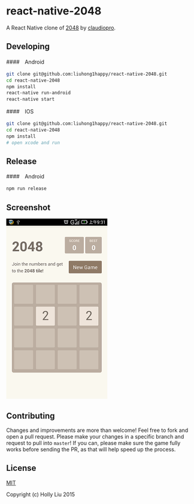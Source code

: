 # react-native-2048

A React Native clone of [2048](https://github.com/claudiopro/2048-react) by [claudiopro](https://github.com/claudiopro).

## Developing

####　Android

```bash
git clone git@github.com:liuhong1happy/react-native-2048.git
cd react-native-2048
npm install
react-native run-android
react-native start
```

####　IOS

```bash
git clone git@github.com:liuhong1happy/react-native-2048.git
cd react-native-2048
npm install
# open xcode and run
```

## Release

####　Android

```bash
npm run release
```

## Screenshot

![](/common/images/Screenshot.png)

## Contributing

Changes and improvements are more than welcome! Feel free to fork and open a pull request. Please make your changes in a specific branch and request to pull into `master`! If you can, please make sure the game fully works before sending the PR, as that will help speed up the process.

## License

[MIT](http://opensource.org/licenses/MIT)

Copyright (c) Holly Liu 2015
